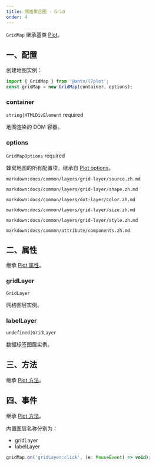 ```yaml
---
title: 网格聚合图 - Grid
order: 4
---
```


`GridMap` 继承基类 [Plot](/zh/docs/api/plot-api)。

## 一、配置

创建地图实例：

```ts
import { GridMap } from '@antv/l7plot';
const gridMap = new GridMap(container, options);
```

### container

`string|HTMLDivElement` required

地图渲染的 DOM 容器。

### options

`GridMapOptions` required

蜂窝地图的所有配置项，继承自 [Plot options](/zh/docs/api/plot-api#options)。

`markdown:docs/common/layers/grid-layer/source.zh.md`

`markdown:docs/common/layers/grid-layer/shape.zh.md`

`markdown:docs/common/layers/dot-layer/color.zh.md`

`markdown:docs/common/layers/grid-layer/size.zh.md`

`markdown:docs/common/layers/grid-layer/style.zh.md`

`markdown:docs/common/attribute/components.zh.md`

## 二、属性

继承 [Plot 属性](/zh/docs/api/plot-api#二、属性)。

### gridLayer

`GridLayer`

网格图层实例。

### labelLayer

`undefined|GridLayer`

数据标签图层实例。

## 三、方法

继承 [Plot 方法](/zh/docs/api/plot-api#三、方法)。

## 四、事件

继承 [Plot 方法](/zh/docs/api/plot-api#四、事件)。

内置图层名称分别为：

- gridLayer
- labelLayer

```js
gridMap.on('gridLayer:click', (e: MouseEvent) => void);
```
